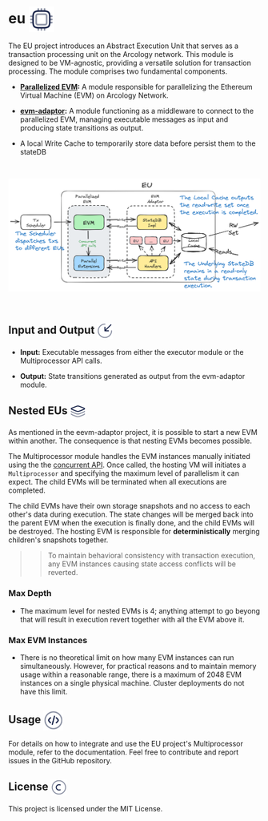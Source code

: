 <h1> eu  <img align="center" height="50" src="./img/cpu.svg">  </h1>

The EU project introduces an Abstract Execution Unit that serves as a transaction processing unit on the Arcology network. This module is designed to be VM-agnostic, providing a versatile solution for transaction processing. The module comprises two fundamental components.

- **[Parallelized EVM](https://github.com/arcology-network/concurrent-evm):** A module responsible for parallelizing the Ethereum Virtual Machine (EVM) on Arcology Network.

- **[evm-adaptor](https://github.com/arcology-network/eu):** A module functioning as a middleware to connect to the parallelized EVM, managing executable messages as input and producing state transitions as output.

- A local Write Cache to temporarily store data before persist them to the stateDB
<br />

![](./img/eu.png)

<br />
<h2> Input and Output  <img align="center" height="32" src="./img/circle-top.svg">  </h2>

- **Input:** Executable messages from either the executor module or the Multiprocessor API calls.

- **Output:** State transitions generated as output from the evm-adaptor module.

<h2> Nested EUs  <img align="center" height="32" src="./img/layers-minimalistic.svg">  </h2>

As mentioned in the eevm-adaptor project, it is possible to start a new EVM within another. The consequence is that nesting EVMs becomes possible. 

The Multiprocessor module handles the EVM instances manually initiated using the the [concurrent API](https://github.com/arcology-network/concurrentlib). Once called, the hosting VM will initiates a `Multiprocessor` and specifying the maximum level of parallelism it can expect. The child EVMs will be terminated when all executions are completed.

The child EVMs have their own storage snapshots and no access to each other's data during execution. The state changes will be merged back into the parent EVM when the execution is finally done, and the child EVMs will be destroyed. The hosting EVM is responsible for **deterministically** merging children's snapshots together.

>> To maintain behavioral consistency with transaction execution, any EVM instances causing state access conflicts will be reverted.

### Max Depth

* The maximum level for nested EVMs is 4; anything attempt to go beyong that will result in execution revert together with all the EVM above it.

### Max EVM Instances

* There is no theoretical limit on how many EVM instances can run simultaneously. However, for practical reasons and to maintain memory usage within a reasonable range, there is a maximum of 2048 EVM instances on a single physical machine. Cluster deployments do not have this limit.

<h2> Usage  <img align="center" height="40" src="./img/code-circle.svg">  </h2>
For details on how to integrate and use the EU project's Multiprocessor module, refer to the documentation.
Feel free to contribute and report issues in the GitHub repository.

<h2> License  <img align="center" height="32" src="./img/copyright.svg">  </h2>
This project is licensed under the MIT License.